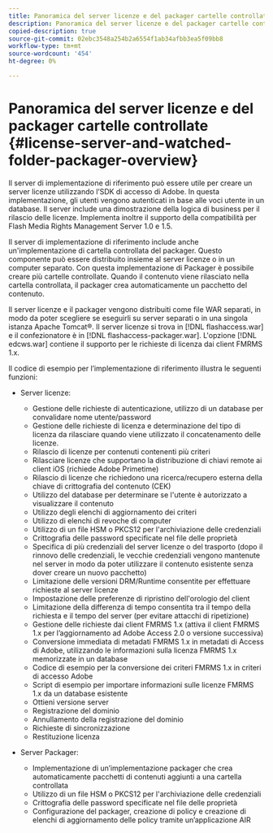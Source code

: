 ```yaml
---
title: Panoramica del server licenze e del packager cartelle controllate
description: Panoramica del server licenze e del packager cartelle controllate
copied-description: true
source-git-commit: 02ebc3548a254b2a6554f1ab34afbb3ea5f09bb8
workflow-type: tm+mt
source-wordcount: '454'
ht-degree: 0%

---
```


# Panoramica del server licenze e del packager cartelle controllate {#license-server-and-watched-folder-packager-overview}

Il server di implementazione di riferimento può essere utile per creare un server licenze utilizzando l’SDK di accesso di Adobe. In questa implementazione, gli utenti vengono autenticati in base alle voci utente in un database. Il server include una dimostrazione della logica di business per il rilascio delle licenze. Implementa inoltre il supporto della compatibilità per Flash Media Rights Management Server 1.0 e 1.5.

Il server di implementazione di riferimento include anche un&#39;implementazione di cartella controllata del packager. Questo componente può essere distribuito insieme al server licenze o in un computer separato. Con questa implementazione di Packager è possibile creare più cartelle controllate. Quando il contenuto viene rilasciato nella cartella controllata, il packager crea automaticamente un pacchetto del contenuto.

Il server licenze e il packager vengono distribuiti come file WAR separati, in modo da poter scegliere se eseguirli su server separati o in una singola istanza Apache Tomcat®. Il server licenze si trova in [!DNL flashaccess.war] e il confezionatore è in [!DNL flashaccess-packager.war]. L&#39;opzione [!DNL edcws.war] contiene il supporto per le richieste di licenza dai client FMRMS 1.x.

Il codice di esempio per l’implementazione di riferimento illustra le seguenti funzioni:

* Server licenze:

   * Gestione delle richieste di autenticazione, utilizzo di un database per convalidare nome utente/password
   * Gestione delle richieste di licenza e determinazione del tipo di licenza da rilasciare quando viene utilizzato il concatenamento delle licenze.
   * Rilascio di licenze per contenuti contenenti più criteri
   * Rilasciare licenze che supportano la distribuzione di chiavi remote ai client iOS (richiede Adobe Primetime)
   * Rilascio di licenze che richiedono una ricerca/recupero esterna della chiave di crittografia del contenuto (CEK)
   * Utilizzo del database per determinare se l&#39;utente è autorizzato a visualizzare il contenuto
   * Utilizzo degli elenchi di aggiornamento dei criteri
   * Utilizzo di elenchi di revoche di computer
   * Utilizzo di un file HSM o PKCS12 per l&#39;archiviazione delle credenziali
   * Crittografia delle password specificate nel file delle proprietà
   * Specifica di più credenziali del server licenze o del trasporto (dopo il rinnovo delle credenziali, le vecchie credenziali vengono mantenute nel server in modo da poter utilizzare il contenuto esistente senza dover creare un nuovo pacchetto)
   * Limitazione delle versioni DRM/Runtime consentite per effettuare richieste al server licenze
   * Impostazione delle preferenze di ripristino dell&#39;orologio del client
   * Limitazione della differenza di tempo consentita tra il tempo della richiesta e il tempo del server (per evitare attacchi di ripetizione)
   * Gestione delle richieste dai client FMRMS 1.x (attiva il client FMRMS 1.x per l’aggiornamento ad Adobe Access 2.0 o versione successiva)
   * Conversione immediata di metadati FMRMS 1.x in metadati di Access di Adobe, utilizzando le informazioni sulla licenza FMRMS 1.x memorizzate in un database
   * Codice di esempio per la conversione dei criteri FMRMS 1.x in criteri di accesso Adobe
   * Script di esempio per importare informazioni sulle licenze FMRMS 1.x da un database esistente
   * Ottieni versione server
   * Registrazione del dominio
   * Annullamento della registrazione del dominio
   * Richieste di sincronizzazione
   * Restituzione licenza

* Server Packager:

   * Implementazione di un’implementazione packager che crea automaticamente pacchetti di contenuti aggiunti a una cartella controllata
   * Utilizzo di un file HSM o PKCS12 per l&#39;archiviazione delle credenziali
   * Crittografia delle password specificate nel file delle proprietà
   * Configurazione del packager, creazione di policy e creazione di elenchi di aggiornamento delle policy tramite un’applicazione AIR
